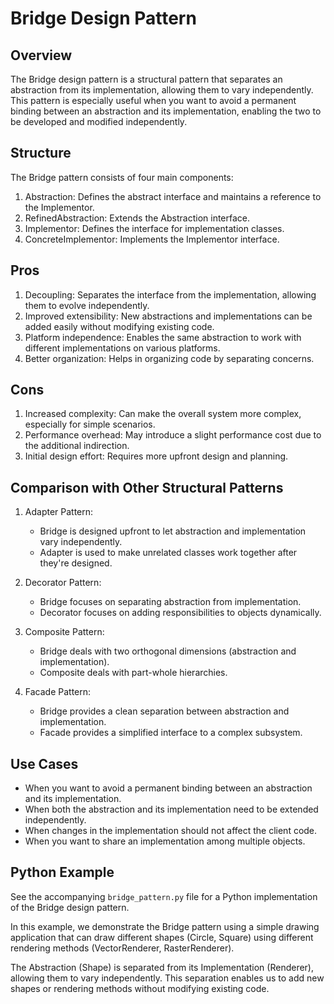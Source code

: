 # Bridge Design Pattern

## Overview

The Bridge design pattern is a structural pattern that separates an abstraction from its implementation, allowing them to vary independently. This pattern is especially useful when you want to avoid a permanent binding between an abstraction and its implementation, enabling the two to be developed and modified independently.

## Structure

The Bridge pattern consists of four main components:

1. Abstraction: Defines the abstract interface and maintains a reference to the Implementor.
2. RefinedAbstraction: Extends the Abstraction interface.
3. Implementor: Defines the interface for implementation classes.
4. ConcreteImplementor: Implements the Implementor interface.

## Pros

1. Decoupling: Separates the interface from the implementation, allowing them to evolve independently.
2. Improved extensibility: New abstractions and implementations can be added easily without modifying existing code.
3. Platform independence: Enables the same abstraction to work with different implementations on various platforms.
4. Better organization: Helps in organizing code by separating concerns.

## Cons

1. Increased complexity: Can make the overall system more complex, especially for simple scenarios.
2. Performance overhead: May introduce a slight performance cost due to the additional indirection.
3. Initial design effort: Requires more upfront design and planning.

## Comparison with Other Structural Patterns

1. Adapter Pattern:
   - Bridge is designed upfront to let abstraction and implementation vary independently.
   - Adapter is used to make unrelated classes work together after they're designed.

2. Decorator Pattern:
   - Bridge focuses on separating abstraction from implementation.
   - Decorator focuses on adding responsibilities to objects dynamically.

3. Composite Pattern:
   - Bridge deals with two orthogonal dimensions (abstraction and implementation).
   - Composite deals with part-whole hierarchies.

4. Facade Pattern:
   - Bridge provides a clean separation between abstraction and implementation.
   - Facade provides a simplified interface to a complex subsystem.

## Use Cases

- When you want to avoid a permanent binding between an abstraction and its implementation.
- When both the abstraction and its implementation need to be extended independently.
- When changes in the implementation should not affect the client code.
- When you want to share an implementation among multiple objects.

## Python Example

See the accompanying `bridge_pattern.py` file for a Python implementation of the Bridge design pattern.

In this example, we demonstrate the Bridge pattern using a simple drawing application that can draw different shapes (Circle, Square) using different rendering methods (VectorRenderer, RasterRenderer).

The Abstraction (Shape) is separated from its Implementation (Renderer), allowing them to vary independently. This separation enables us to add new shapes or rendering methods without modifying existing code.
